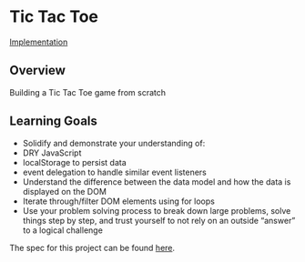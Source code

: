 # Tic Tac Toe

[Implementation](https://lozitsky.github.io/proj_with_js/module1/tic-tac-toe/)

## Overview

Building a Tic Tac Toe game from scratch

## Learning Goals

- Solidify and demonstrate your understanding of:
- DRY JavaScript
- localStorage to persist data
- event delegation to handle similar event listeners
- Understand the difference between the data model and how the data is displayed on the DOM
- Iterate through/filter DOM elements using for loops
- Use your problem solving process to break down large problems, solve things step by step, and trust yourself to not rely on an outside “answer” to a logical challenge

The spec for this project can be found [here](https://frontend.turing.edu/projects/module-1/tic-tac-toe-solo.html). 

